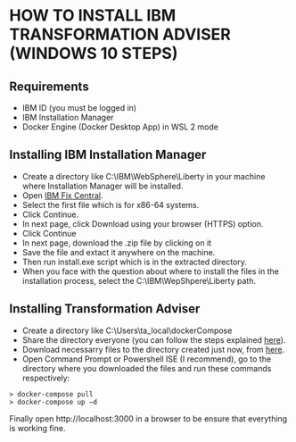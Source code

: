 # HOW TO INSTALL IBM TRANSFORMATION ADVISER (WINDOWS 10 STEPS)
## Requirements
- IBM ID (you must be logged in)
- IBM Installation Manager
- Docker Engine (Docker Desktop App) in WSL 2 mode

## Installing IBM Installation Manager

- Create a directory like C:\IBM\WebSphere\Liberty in your machine where Installation Manager will be installed.
- Open [IBM Fix Central](https://www.ibm.com/support/fixcentral/swg/selectFixes?parent=ibm~Rational&product=ibm/Rational/IBM+Installation+Manager&function=all).
- Select the first file which is for x86-64 systems.
- Click Continue.
- In next page, click Download using your browser (HTTPS) option.
- Click Continue
- In next page, download the .zip file by clicking on it
- Save the file and extact it anywhere on the machine.
- Then run install.exe script which is in the extracted directory.
- When you face with the question about where to install the files in the installation process, select the C:\IBM\WepShpere\Liberty path.

## Installing Transformation Adviser
- Create a directory like C:\Users\ta_local\dockerCompose
- Share the directory everyone (you can follow the steps explained [here](https://www.windowscentral.com/how-share-files-and-printers-without-homegroup-windows-10)).
- Download necessarry files to the directory created just now, from [here](https://www.ibm.com/account/reg/signup?formid=urx-38642).
- Open Command Prompt or Powershell ISE (I recommend), go to the directory where you downloaded the files and run these commands respectively:
```shell
> docker-compose pull
> docker-compose up –d
```

Finally open http://localhost:3000 in a browser to be ensure that everything is working fine.
